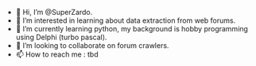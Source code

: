 - 👋 Hi, I’m @SuperZardo.
- 👀 I’m interested in learning about data extraction from web forums. 
- 🌱 I’m currently learning python, my background is hobby programming using Delphi (turbo pascal).
- 💞️ I’m looking to collaborate on forum crawlers.
- 📫 How to reach me : tbd

<!---
SuperZardo/SuperZardo is a ✨ special ✨ repository because its `README.md` (this file) appears on your GitHub profile.
You can click the Preview link to take a look at your changes.
--->
